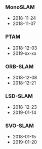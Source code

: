 ### MonoSLAM
- 2018-11-24
- 2018-11-07
### PTAM
- 2018-12-03
- 2019-xx-xx
### ORB-SLAM
- 2018-12-08
- 2018-12-21
### LSD-SLAM
- 2018-12-23
- 2019-01-14
### SVO-SLAM
- 2018-01-15
- 2019-01-20
